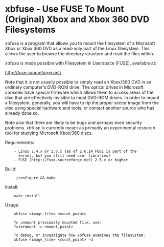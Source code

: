 # xbfuse - Use FUSE To Mount (Original) Xbox and Xbox 360 DVD Filesystems

xbfuse is a program that allows you to mount the filesystem of a 
Microsoft Xbox or Xbox 360 DVD as a read-only part of the Linux 
filesystem. This allows the user to browse the directory structure and 
read the files within. 

xbfuse is made possible with Filesystem in Userspace (FUSE), available 
at:

  http://fuse.sourceforge.net/

Note that it is not usually possible to simply read an Xbox/360 DVD in
an ordinary computer's DVD-ROM drive. The optical drives in Microsoft 
consoles have special firmware which allows them to access areas of the 
disc that are effectively invisible to most DVD-ROM drives. In order to 
mount a filesystem, generally, you will have to rip the proper 
sector image from the disc using special hardware and tools, or contact 
another source who has already done so.

Note also that there are likely to be bugs and perhaps even security 
problems. xbfuse is currently meant as primarily an experimental 
research tool for studying Microsoft Xbox/360 discs.


Requirements:
```
	- Linux 2.4.x or 2.6.x (as of 2.6.14 FUSE is part of the
	  kernel, but you still need user libraries)
	- FUSE (http://fuse.sourceforge.net) 2.5.x or higher
```

Build:
```
	./configure && make
```

Install:
```
	make install
```

Usage:
```
	xbfuse <image_file> <mount_point>

	To unmount previously mounted file, use:
	fusermount -u <mount_point>

	To debug, or investigate how xbfuse examines the filesystem:
	xbfuse <image_file> <mount_point> -d
```
